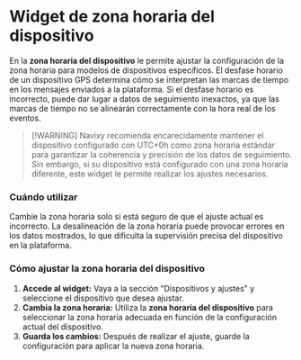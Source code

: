 # Widget de zona horaria del dispositivo

En la **zona horaria del dispositivo** le permite ajustar la configuración de la zona horaria para modelos de dispositivos específicos. El desfase horario de un dispositivo GPS determina cómo se interpretan las marcas de tiempo en los mensajes enviados a la plataforma. Si el desfase horario es incorrecto, puede dar lugar a datos de seguimiento inexactos, ya que las marcas de tiempo no se alinearán correctamente con la hora real de los eventos.

> \[!WARNING] Navixy recomienda encarecidamente mantener el dispositivo configurado con UTC+0h como zona horaria estándar para garantizar la coherencia y precisión de los datos de seguimiento. Sin embargo, si su dispositivo está configurado con una zona horaria diferente, este widget le permite realizar los ajustes necesarios.

### Cuándo utilizar

Cambie la zona horaria solo si está seguro de que el ajuste actual es incorrecto. La desalineación de la zona horaria puede provocar errores en los datos mostrados, lo que dificulta la supervisión precisa del dispositivo en la plataforma.

### Cómo ajustar la zona horaria del dispositivo

1. **Accede al widget:** Vaya a la sección "Dispositivos y ajustes" y seleccione el dispositivo que desea ajustar.
2. **Cambia la zona horaria:** Utiliza la **zona horaria del dispositivo** para seleccionar la zona horaria adecuada en función de la configuración actual del dispositivo.
3. **Guarda los cambios:** Después de realizar el ajuste, guarde la configuración para aplicar la nueva zona horaria.

